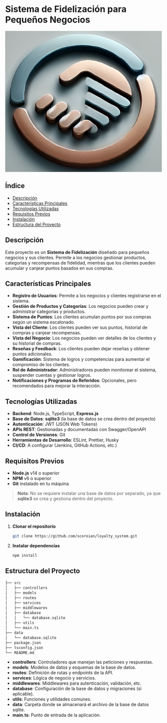 # Sistema de Fidelización para Pequeños Negocios

![Logo del Proyecto](https://github.com/scoroian/loyalty_system/blob/main/Logo.png)

## Índice

- [Descripción](#descripción)
- [Características Principales](#características-principales)
- [Tecnologías Utilizadas](#tecnologías-utilizadas)
- [Requisitos Previos](#requisitos-previos)
- [Instalación](#instalación)
- [Estructura del Proyecto](#estructura-del-proyecto)

## Descripción

Este proyecto es un **Sistema de Fidelización** diseñado para pequeños negocios y sus clientes. Permite a los negocios gestionar productos, categorías y recompensas de fidelidad, mientras que los clientes pueden acumular y canjear puntos basados en sus compras.

## Características Principales

- **Registro de Usuarios**: Permite a los negocios y clientes registrarse en el sistema.
- **Gestión de Productos y Categorías**: Los negocios pueden crear y administrar categorías y productos.
- **Sistema de Puntos**: Los clientes acumulan puntos por sus compras según un sistema escalonado.
- **Vista del Cliente**: Los clientes pueden ver sus puntos, historial de compras y canjear recompensas.
- **Vista del Negocio**: Los negocios pueden ver detalles de los clientes y su historial de compras.
- **Reseñas y Feedback**: Los clientes pueden dejar reseñas y obtener puntos adicionales.
- **Gamificación**: Sistema de logros y competencias para aumentar el compromiso de los clientes.
- **Rol de Administrador**: Administradores pueden monitorear el sistema, suspender cuentas y gestionar logros.
- **Notificaciones y Programas de Referidos**: Opcionales, pero recomendados para mejorar la interacción.

## Tecnologías Utilizadas

- **Backend**: Node.js, TypeScript, **Express.js**
- **Base de Datos**: **sqlite3** (la base de datos se crea dentro del proyecto)
- **Autenticación**: JWT (JSON Web Tokens)
- **APIs REST**: Gestionadas y documentadas con Swagger/OpenAPI
- **Control de Versiones**: Git
- **Herramientas de Desarrollo**: ESLint, Prettier, Husky
- **CI/CD**: A configurar (Jenkins, GitHub Actions, etc.)

## Requisitos Previos

- **Node.js** v14 o superior
- **NPM** v6 o superior
- **Git** instalado en tu máquina

> **Nota**: No se requiere instalar una base de datos por separado, ya que **sqlite3** se crea y gestiona dentro del proyecto.

## Instalación

1. **Clonar el repositorio**

   ```bash
   git clone https://github.com/scoroian/loyalty_system.git
   
2. **Instalar dependencias**
	```bash
	npm install
	
## Estructura del Proyecto
	├── src
	│   ├── controllers
	│   ├── models
	│   ├── routes
	│   ├── services
	│   ├── middlewares
	│   ├── database
	│   │   └── database.sqlite
	│   ├── utils
	│   └── main.ts
	├── data
	│   └── database.sqlite
	├── package.json
	├── tsconfig.json
	└── README.md
- **controllers**: Controladores que manejan las peticiones y respuestas.
- **models**: Modelos de datos y esquemas de la base de datos.
- **routes**: Definición de rutas y endpoints de la API.
- **services**: Lógica de negocio y servicios.
- **middlewares**: Middlewares para autenticación, validación, etc.
- **database**: Configuración de la base de datos y migraciones (si aplicable).
- **utils**: Funciones y utilidades comunes.
- **data**: Carpeta donde se almacenará el archivo de la base de datos sqlite.
- **main.ts**: Punto de entrada de la aplicación.
